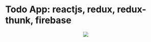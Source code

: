 # Todo App: reactjs, redux, redux-thunk, firebase

<p align="center">
  <img src="https://res.cloudinary.com/hunghg255/image/upload/v1647520199/Screen_Shot_2022-03-17_at_19.29.48_ac22dj.png">
</p>
